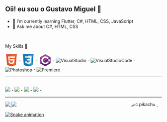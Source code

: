 ## Oii! eu sou o Gustavo Miguel 👋


- 🌱 I’m currently learning Flutter, C#, HTML, CSS, JavaScript
- 💬 Ask me about C#, HTML, CSS
##
 <div style="display: inline_block"><br>
 My Skills 🧠 <br> <br>
  <img align="center" alt="HTML" height="40" width="40" src="https://raw.githubusercontent.com/devicons/devicon/master/icons/html5/html5-original.svg"> -
  <img align="center" alt="CSS" height="40" width="40" src="https://raw.githubusercontent.com/devicons/devicon/master/icons/css3/css3-original.svg"> - 
  <img align="center" alt="Csharp" height="40" width="40" src="https://raw.githubusercontent.com/devicons/devicon/master/icons/csharp/csharp-original.svg"> -
  <img align="center" alt="VisualStudio" height="40" width="40" src="https://cdn.discordapp.com/attachments/879870124813856819/901731917131575346/1200px-Visual_Studio_Code_1.18_icon.svg.png"> -
 <img align="center" alt="VisualStudioCode" height="40" width="40" src="https://cdn.discordapp.com/attachments/879870124813856819/901731942247071824/Visual_Studio_Icon_2019.svg.png"> -
  <img align="center" alt="Photoshop" height="40" width="40" src="https://cdn.discordapp.com/attachments/879870124813856819/901714364699140147/adobe-photoshop_1.png"> -
  <img align="center" alt="Premiere" height="40" width="40" src="https://cdn.discordapp.com/attachments/879870124813856819/901714689816408134/pre-estreia.png">
  
 <hr>

<div> 
  <br>
  <div>
  <a href="https://www.instagram.com/_guuz/" target="_blank"><img src="https://img.shields.io/badge/-Instagram-%23E4405F?style=for-the-badge&logo=instagram&logoColor=white" target="_blank"></a> -
  <a href = "mailto:gustavomiguel012@gmail.com"><img src="https://img.shields.io/badge/-Gmail-%23333?style=for-the-badge&logo=gmail&logoColor=white" target="_blank"></a> -
  <a href="https://www.linkedin.com/in/gustavo-miguel-46456a1b2/" target="_blank"><img src="https://img.shields.io/badge/-LinkedIn-%230077B5?style=for-the-badge&logo=linkedin&logoColor=white" target="_blank"></a> -
    <a href="https://steamcommunity.com/profiles/76561198424430264/"target="_blank"><img src="https://img.shields.io/badge/Steam-000000?style=for-the-badge&logo=steam&logoColor=white"target="_blank"></a> - 
     <hr>
     <img align="right" alt="pic pikachu gif" height="250" style="border-radius:50px;" src="https://cdn.discordapp.com/attachments/879870124813856819/901702789078593546/579af2d8df43ca612e38b09a103bcde82b7d92aa_hq.gif">
</div>
     
     
</div>
  <a href="https://github.com/gustavofmiguel">
  <img height="180em" src="https://github-readme-stats.vercel.app/api?username=gustavofmiguel&show_icons=true&theme=dark&include_all_commits=true&count_private=true"/>
  <img height="180em" src="https://github-readme-stats.vercel.app/api/top-langs/?username=gustavofmiguel&layout=compact&langs_count=7&theme=dark"/>
   
   
</div>
   
 
 ![Snake animation](https://github.com/gustavofmiguel/gustavofmiguel/blob/output/github-contribution-grid-snake.svg)
 

    
